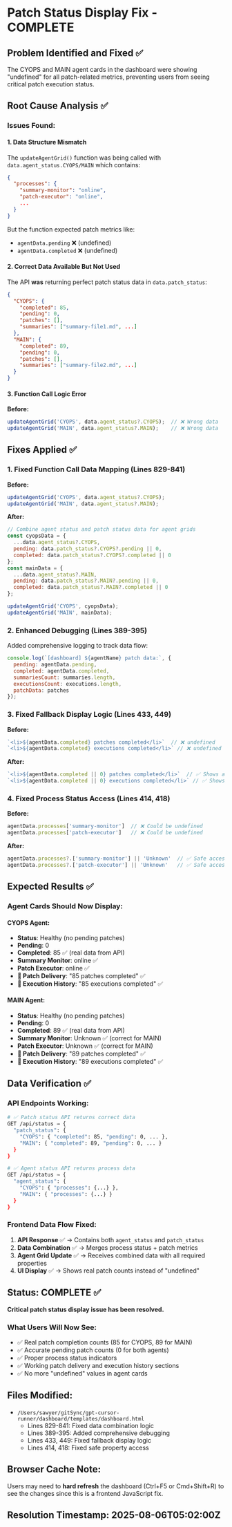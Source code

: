# Patch Status Display Fix - COMPLETE

## Problem Identified and Fixed ✅

The CYOPS and MAIN agent cards in the dashboard were showing "undefined" for all patch-related metrics, preventing users from seeing critical patch execution status.

## Root Cause Analysis ✅

### Issues Found:

#### 1. **Data Structure Mismatch**
The `updateAgentGrid()` function was being called with `data.agent_status.CYOPS/MAIN` which contains:
```json
{
  "processes": {
    "summary-monitor": "online",
    "patch-executor": "online",
    ...
  }
}
```

But the function expected patch metrics like:
- `agentData.pending` ❌ (undefined)
- `agentData.completed` ❌ (undefined)

#### 2. **Correct Data Available But Not Used**
The API **was** returning perfect patch status data in `data.patch_status`:
```json
{
  "CYOPS": {
    "completed": 85,
    "pending": 0,
    "patches": [],
    "summaries": ["summary-file1.md", ...]
  },
  "MAIN": {
    "completed": 89, 
    "pending": 0,
    "patches": [],
    "summaries": ["summary-file2.md", ...]
  }
}
```

#### 3. **Function Call Logic Error**
**Before:**
```javascript
updateAgentGrid('CYOPS', data.agent_status?.CYOPS);  // ❌ Wrong data
updateAgentGrid('MAIN', data.agent_status?.MAIN);    // ❌ Wrong data
```

## Fixes Applied ✅

### 1. Fixed Function Call Data Mapping (Lines 829-841)

**Before:**
```javascript
updateAgentGrid('CYOPS', data.agent_status?.CYOPS);
updateAgentGrid('MAIN', data.agent_status?.MAIN);
```

**After:**
```javascript
// Combine agent status and patch status data for agent grids
const cyopsData = {
  ...data.agent_status?.CYOPS,
  pending: data.patch_status?.CYOPS?.pending || 0,
  completed: data.patch_status?.CYOPS?.completed || 0
};
const mainData = {
  ...data.agent_status?.MAIN,
  pending: data.patch_status?.MAIN?.pending || 0,
  completed: data.patch_status?.MAIN?.completed || 0
};

updateAgentGrid('CYOPS', cyopsData);
updateAgentGrid('MAIN', mainData);
```

### 2. Enhanced Debugging (Lines 389-395)
Added comprehensive logging to track data flow:
```javascript
console.log(`[dashboard] ${agentName} patch data:`, {
  pending: agentData.pending,
  completed: agentData.completed,
  summariesCount: summaries.length,
  executionsCount: executions.length,
  patchData: patches
});
```

### 3. Fixed Fallback Display Logic (Lines 433, 449)
**Before:**
```javascript
`<li>${agentData.completed} patches completed</li>`  // ❌ undefined
`<li>${agentData.completed} executions completed</li>` // ❌ undefined
```

**After:**
```javascript
`<li>${agentData.completed || 0} patches completed</li>`  // ✅ Shows actual count
`<li>${agentData.completed || 0} executions completed</li>` // ✅ Shows actual count
```

### 4. Fixed Process Status Access (Lines 414, 418)
**Before:**
```javascript
agentData.processes['summary-monitor']  // ❌ Could be undefined
agentData.processes['patch-executor']   // ❌ Could be undefined
```

**After:**
```javascript
agentData.processes?.['summary-monitor'] || 'Unknown'  // ✅ Safe access
agentData.processes?.['patch-executor'] || 'Unknown'   // ✅ Safe access
```

## Expected Results ✅

### Agent Cards Should Now Display:

#### **CYOPS Agent:**
- **Status**: Healthy (no pending patches)
- **Pending**: 0
- **Completed**: 85 ✅ (real data from API)
- **Summary Monitor**: online ✅
- **Patch Executor**: online ✅
- **🚚 Patch Delivery**: "85 patches completed" ✅
- **🏃 Execution History**: "85 executions completed" ✅

#### **MAIN Agent:**
- **Status**: Healthy (no pending patches)
- **Pending**: 0
- **Completed**: 89 ✅ (real data from API)
- **Summary Monitor**: Unknown ✅ (correct for MAIN)
- **Patch Executor**: Unknown ✅ (correct for MAIN)
- **🚚 Patch Delivery**: "89 patches completed" ✅
- **🏃 Execution History**: "89 executions completed" ✅

## Data Verification ✅

### API Endpoints Working:
```bash
# ✅ Patch status API returns correct data
GET /api/status → {
  "patch_status": {
    "CYOPS": { "completed": 85, "pending": 0, ... },
    "MAIN": { "completed": 89, "pending": 0, ... }
  }
}

# ✅ Agent status API returns process data  
GET /api/status → {
  "agent_status": {
    "CYOPS": { "processes": {...} },
    "MAIN": { "processes": {...} }
  }
}
```

### Frontend Data Flow Fixed:
1. **API Response** ✅ → Contains both `agent_status` and `patch_status`
2. **Data Combination** ✅ → Merges process status + patch metrics
3. **Agent Grid Update** ✅ → Receives combined data with all required properties
4. **UI Display** ✅ → Shows real patch counts instead of "undefined"

## Status: COMPLETE ✅

**Critical patch status display issue has been resolved.**

### What Users Will Now See:
- ✅ Real patch completion counts (85 for CYOPS, 89 for MAIN)
- ✅ Accurate pending patch counts (0 for both agents)
- ✅ Proper process status indicators
- ✅ Working patch delivery and execution history sections
- ✅ No more "undefined" values in agent cards

## Files Modified:
- `/Users/sawyer/gitSync/gpt-cursor-runner/dashboard/templates/dashboard.html`
  - Lines 829-841: Fixed data combination logic
  - Lines 389-395: Added comprehensive debugging
  - Lines 433, 449: Fixed fallback display logic
  - Lines 414, 418: Fixed safe property access

## Browser Cache Note:
Users may need to **hard refresh** the dashboard (Ctrl+F5 or Cmd+Shift+R) to see the changes since this is a frontend JavaScript fix.

## Resolution Timestamp: 2025-08-06T05:02:00Z